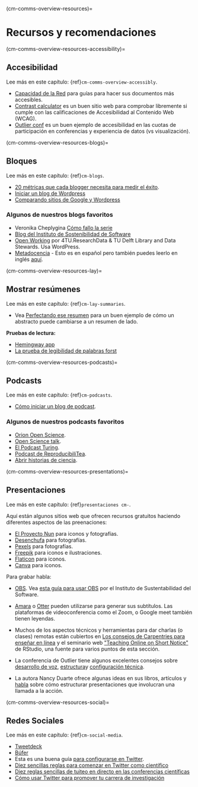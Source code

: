 (cm-comms-overview-resources)=
# Recursos y recomendaciones

(cm-comms-overview-resources-accessibility)=
## Accesibilidad

Lee más en este capítulo: {ref}`cm-comms-overview-accessibly`.

* [Capacidad de la Red](https://abilitynet.org.uk/) para guías para hacer sus documentos más accesibles.
* [Contrast calculator](https://contrastchecker.com/) es un buen sitio web para comprobar libremente si cumple con las calificaciones de Accesibilidad al Contenido Web (WCAG).
* [Outlier conf](https://www.outlierconf.com/) es un buen ejemplo de accesibilidad en las cuotas de participación en conferencias y experiencia de datos (vs visualización).

(cm-comms-overview-resources-blogs)=
## Bloques

Lee más en este capítulo: {ref}`cm-blogs`.

* [20 métricas que cada blogger necesita para medir el éxito](https://www.dreamhost.com/blog/metrics-every-blogger-needs-to-track/).
* [Iniciar un blog de Wordpress](https://www.podcastinsights.com/start-a-wordpress-blog/)
* [Comparando sitios de Google y Wordpress](https://superbwebsitebuilders.com/google-sites-vs-wordpress)

### Algunos de nuestros blogs favoritos
* Veronika Cheplygina [Cómo fallo la serie](https://veronikach.com/failure/)
* [Blog del Instituto de Sostenibilidad de Software](https://www.software.ac.uk/blog)
* [Open Working](https://openworking.wordpress.com/) por 4TU.ResearchData & TU Delft Library and Data Stewards. Usa WordPress.
* [Metadocencia](https://metadocencia.netlify.app/post/) - Esto es en español pero también puedes leerlo en inglés [aquí](https://metadocencia.netlify.app/en/post/).

(cm-comms-overview-resources-lay)=
## Mostrar resúmenes

Lee más en este capítulo: {ref}`cm-lay-summaries`.

* Vea  [Perfectando ese resumen](https://bitesizebio.com/10871/perfecting-that-lay-summary/) para un buen ejemplo de cómo un abstracto puede cambiarse a un resumen de lado.

**Pruebas de lectura:**
* [Hemingway app](http://www.hemingwayapp.com/)
* [La prueba de legibilidad de palabras forst](http://thefirstword.co.uk/readabilitytest/)


(cm-comms-overview-resources-podcasts)=
## Podcasts

Lee más en este capítulo: {ref}`cm-podcasts`.

* [Cómo iniciar un blog de podcast](https://www.podcastinsights.com/start-a-podcast/?gclid=CjwKCAiA9vOABhBfEiwATCi7GNV7zJl0tHaVkW-7DCjVdAwGa4q0vbaXB44xsSBHp7YBO8K6pH0syBoCVtUQAvD_BwE).

### Algunos de nuestros podcasts favoritos
* [Orion Open Science](https://www.orion-openscience.eu/publications/training-materials/201902/podcasts).
* [Open Science talk](https://soundcloud.com/opensciencetalk).
* [El Podcast Turing](https://www.turing.ac.uk/news/turing-podcast).
* [Podcast de ReproducibiliTea](https://soundcloud.com/reproducibilitea).
* [Abrir historias de ciencia](https://podcasts.apple.com/gb/podcast/open-science-stories/id1547403532).

(cm-comms-overview-resources-presentations)=
## Presentaciones

Lee más en este capítulo: {ref}`presentaciones cm-`.

Aquí están algunos sitios web que ofrecen recursos gratuitos haciendo diferentes aspectos de las preenaciones:

* [El Proyecto Nun](https://thenounproject.com) para iconos y fotografías.
* [Desenchufa](https://unsplash.com) para fotografías.
* [Pexels](https://www.pexels.com) para fotografías.
* [Freepik](https://www.freepik.com/free-photos-vectors/english) para iconos e ilustraciones.
* [Flaticon](https://www.flaticon.com/free-icons/english) para iconos.
* [Canva](https://www.canva.com) para iconos.

Para grabar habla:
* [OBS](https://obsproject.com). Vea [esta guía para usar OBS](https://software.ac.uk/fellowship-programme/2019/application-video-guide) por el Instituto de Sustentabilidad del Software.
* [Amara](https://amara.org) o [Otter](https://otter.ai/) pueden utilizarse para generar sus subtítulos. Las plataformas de videoconferencia como el Zoom, o Google meet también tienen leyendas.

* Muchos de los aspectos técnicos y herramientas para dar charlas (o clases) remotas están cubiertos en [Los consejos de Carpentries para enseñar en línea](https://carpentries.org/blog/2020/03/tips-for-teaching-online/) y el seminario web ["Teaching Online on Short Notice"](https://rstd.io/teach-online-2020) de RStudio, una fuente para varios puntos de esta sección.

* La conferencia de Outlier tiene algunos excelentes consejos sobre [desarrollo de voz](https://docs.google.com/presentation/d/1VltGZmwfFcqwJ_pMwNx-ECfhgtl0dhxYC99qM5xnV-U/), [estructura](https://docs.google.com/presentation/d/1XyFdpqjlvXd_8kIl3dJFHhGTcywX0tayQtHXXYUi9DQ/)y [configuración técnica](https://https://docs.google.com/presentation/d/1ZLrVBs5Zt9_DDu2TYUN3CzsEr1WiMXbwj-AP5m9Rbhc/).

* La autora Nancy Duarte ofrece algunas ideas en sus libros, artículos y [habla](https://://www.ted.com/talks/nancy_duarte_the_secret_structure_of_great_talks?) sobre cómo estructurar presentaciones que involucran una llamada a la acción.

(cm-comms-overview-resources-social)=
## Redes Sociales

Lee más en este capítulo: {ref}`cm-social-media`.

* [Tweetdeck](https://tweetdeck.twitter.com/)
* [Búfer](https://buffer.com/)
* Esta es una buena guía [para configurarse en Twitter](https://www.wired.com/story/how-to-setup-twitter-search-hashtag-and-login-help/).
* [Diez sencillas reglas para comenzar en Twitter como científico](https://journals.plos.org/ploscompbiol/article?id=10.1371/journal.pcbi.1007513)
* [Diez reglas sencillas de tuiteo en directo en las conferencias científicas](https://journals.plos.org/ploscompbiol/article?id=10.1371/journal.pcbi.1003789)
* [Cómo usar Twitter para promover tu carrera de investigación](https://www.nature.com/articles/d41586-019-00535-w)
